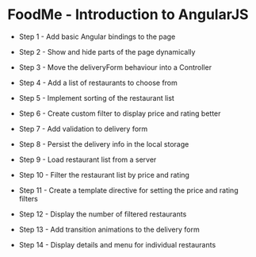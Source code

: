 # FoodMe - Introduction to AngularJS

* Step 1 - Add basic Angular bindings to the page
* Step 2 - Show and hide parts of the page dynamically
* Step 3 - Move the deliveryForm behaviour into a Controller
* Step 4 - Add a list of restaurants to choose from
* Step 5 - Implement sorting of the restaurant list
* Step 6 - Create custom filter to display price and rating better
* Step 7 - Add validation to delivery form
* Step 8 - Persist the delivery info in the local storage
* Step 9 - Load restaurant list from a server
* Step 10 - Filter the restaurant list by price and rating
* Step 11 - Create a template directive for setting the price and rating filters
* Step 12 - Display the number of filtered restaurants
* Step 13 - Add transition animations to the delivery form

* Step 14 - Display details and menu for individual restaurants